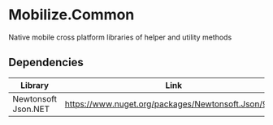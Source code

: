 # Mobilize.Common
Native mobile cross platform libraries of helper and utility methods

## Dependencies

| Library    | Link          |
|-------------|---------------|
| Newtonsoft Json.NET | https://www.nuget.org/packages/Newtonsoft.Json/9.0.1 |
